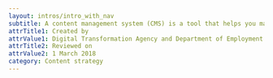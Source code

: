 ```yaml
---
layout: intros/intro_with_nav
subtitle: A content management system (CMS) is a tool that helps you manage content all in one place. Learn how to choose the best CMS for your purposes and how to get the most out of it.
attrTitle1: Created by
attrValue1: Digital Transformation Agency and Department of Employment
attrTitle2: Reviewed on 
attrValue2: 1 March 2018
category: Content strategy
---
```



